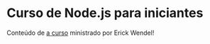# Curso de Node.js para iniciantes
Conteúdo de [a curso](https://treinamento.nodebr.org/) ministrado por Erick Wendel!
